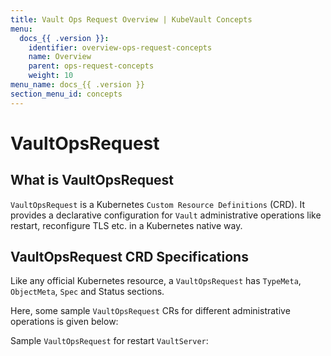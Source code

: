```yaml
---
title: Vault Ops Request Overview | KubeVault Concepts
menu:
  docs_{{ .version }}:
    identifier: overview-ops-request-concepts
    name: Overview
    parent: ops-request-concepts
    weight: 10
menu_name: docs_{{ .version }}
section_menu_id: concepts
---
```


# VaultOpsRequest

## What is VaultOpsRequest

`VaultOpsRequest` is a Kubernetes `Custom Resource Definitions` (CRD). It provides a declarative configuration for `Vault` administrative operations like restart, reconfigure TLS etc. in a Kubernetes native way.

## VaultOpsRequest CRD Specifications

Like any official Kubernetes resource, a `VaultOpsRequest` has `TypeMeta`, `ObjectMeta`, `Spec` and Status sections.

Here, some sample `VaultOpsRequest` CRs for different administrative operations is given below:

Sample `VaultOpsRequest` for restart `VaultServer`: